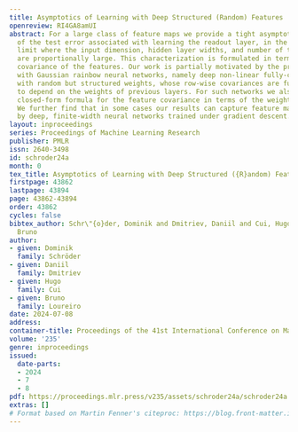 ```yaml
---
title: Asymptotics of Learning with Deep Structured (Random) Features
openreview: RI4GA8amUI
abstract: For a large class of feature maps we provide a tight asymptotic characterisation
  of the test error associated with learning the readout layer, in the high-dimensional
  limit where the input dimension, hidden layer widths, and number of training samples
  are proportionally large. This characterization is formulated in terms of the population
  covariance of the features. Our work is partially motivated by the problem of learning
  with Gaussian rainbow neural networks, namely deep non-linear fully-connected networks
  with random but structured weights, whose row-wise covariances are further allowed
  to depend on the weights of previous layers. For such networks we also derive a
  closed-form formula for the feature covariance in terms of the weight matrices.
  We further find that in some cases our results can capture feature maps learned
  by deep, finite-width neural networks trained under gradient descent.
layout: inproceedings
series: Proceedings of Machine Learning Research
publisher: PMLR
issn: 2640-3498
id: schroder24a
month: 0
tex_title: Asymptotics of Learning with Deep Structured ({R}andom) Features
firstpage: 43862
lastpage: 43894
page: 43862-43894
order: 43862
cycles: false
bibtex_author: Schr\"{o}der, Dominik and Dmitriev, Daniil and Cui, Hugo and Loureiro,
  Bruno
author:
- given: Dominik
  family: Schröder
- given: Daniil
  family: Dmitriev
- given: Hugo
  family: Cui
- given: Bruno
  family: Loureiro
date: 2024-07-08
address:
container-title: Proceedings of the 41st International Conference on Machine Learning
volume: '235'
genre: inproceedings
issued:
  date-parts:
  - 2024
  - 7
  - 8
pdf: https://proceedings.mlr.press/v235/assets/schroder24a/schroder24a.pdf
extras: []
# Format based on Martin Fenner's citeproc: https://blog.front-matter.io/posts/citeproc-yaml-for-bibliographies/
---
```

